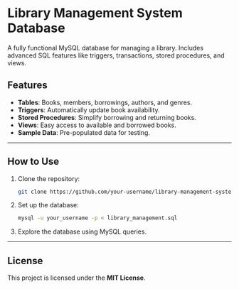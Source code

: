 # Library Management System Database

A fully functional MySQL database for managing a library. Includes advanced SQL features like triggers, transactions, stored procedures, and views.

## Features
- **Tables**: Books, members, borrowings, authors, and genres.
- **Triggers**: Automatically update book availability.
- **Stored Procedures**: Simplify borrowing and returning books.
- **Views**: Easy access to available and borrowed books.
- **Sample Data**: Pre-populated data for testing.

---

## How to Use
1. Clone the repository:
   ```bash
   git clone https://github.com/your-username/library-management-system.git
2. Set up the database:
   ```bash
   mysql -u your_username -p < library_management.sql
3. Explore the database using MySQL queries.

---

## License

This project is licensed under the **MIT License**.



